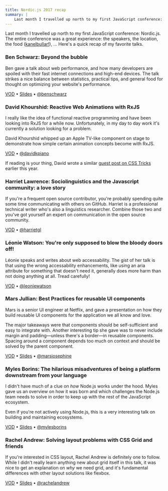 ```yaml
---
title: Nordic.js 2017 recap
summary: |
    Last month I travelled up north to my first JavaScript conference: Nordic.js. The entire conference was a great experience: the speakers, the location, the food ([kanelbullar!](https://twitter.com/marsjosephine/status/906141755569045504)), ... Here's a quick recap of my favorite talks.
---
```


Last month I travelled up north to my first JavaScript conference: Nordic.js. The entire conference was a great experience: the speakers, the location, the food ([kanelbullar!](https://twitter.com/marsjosephine/status/906141755569045504)), ... Here's a quick recap of my favorite talks.

### Ben Schwarz: Beyond the bubble

Ben gave a talk about web performance, and how many developers are spoiled with their fast internet connections and high-end devices. The talk strikes a nice balance between statistics, practical tips, and general food for thought on optimizing your website's performance.

[VOD](https://www.youtube.com/watch?v=p5ctfOdAAM8) • [Slides](https://speakerdeck.com/benschwarz/beyond-the-bubble-1) • [@benschwarz](http://www.twitter.com/benschwarz)

### David Khourshid: Reactive Web Animations with RxJS

I really like the idea of functional reactive programming and have been looking into RxJS for a while now. Unfortunately, in my day to day work it's currently a solution looking for a problem.

David Khourshid whipped up an Apple TV-like component on stage to demonstrate how simple certain animation concepts become with RxJS.

[VOD](https://www.youtube.com/watch?v=lqzFSAY6Wog) • [@davidkpiano](http://www.twitter.com/davidkpiano)

<aside>
If reading is your thing, David wrote a similar <a href="https://css-tricks.com/animated-intro-rxjs/">guest post on CSS Tricks</a> earlier this year.
</aside>

### Harriet Lawrence: Sociolinguistics and the Javascript community: a love story

If you're a frequent open source contributor, you're probably spending quite some time communicating with others on GitHub. Harriet is a professional technical writer who's also a linguistics researcher. Combine those two and you've got yourself an expert on communication in the open source community.

[VOD](https://www.youtube.com/watch?v=ZrlIvclUBM0) • [@harrietgl](http://www.twitter.com/harrietgl)

### Léonie Watson: You're only supposed to blow the bloody doors off!

Léonie speaks and writes about web accessability. The gist of her talk is that using the wrong accessability enhancements, like using an aria attribute for something that doesn't need it, generally does more harm than not doing anything at all. Tread carefully!

[VOD](https://www.youtube.com/watch?v=1DUBBWiY-o8) • [@leoniewatson](http://www.twitter.com/leoniewatson)

### Mars Jullian: Best Practices for reusable UI components

Mars is a senior UI engineer at Netflix, and gave a presentation on how they build reusable UI components for the application we all know and love.

The major takeaways were that components should be self-sufficient and easy to integrate with. Another interesting tip she gave was to never include margin and padding—unless there's a border—in reusable components. Spacing around a component depends too much on context and should be solved by the parent component.

[VOD](https://www.youtube.com/watch?v=rMFI1HtuFv4) • [Slides](https://speakerdeck.com/marsjosephine/nordicjs-best-practices-for-reusable-ui-components) • [@marsjosephine](http://www.twitter.com/marsjosephine)

### Myles Borins: The hilarious misadventures of being a platform downstream from your language

I didn't have much of a clue on *how* Node.js works under the hood. Myles gave us an overview on how it was born and which challenges the Node.js team needs to solve in order to keep up with the rest of the JavaScript ecosystem.

Even if you're not actively using Node.js, this is a very interesting talk on building and maintaining ecosystems.

[VOD](https://www.youtube.com/watch?v=kkHdhtzM0wk) • [Slides](https://kni.sh/nordicjs-2017/) • [@mylesborins](http://www.twitter.com/mylesborins)

### Rachel Andrew: Solving layout problems with CSS Grid and friends

If you're interested in CSS layout, Rachel Andrew is definitely one to follow. While I didn't really learn anything new about grid itself in this talk, it was nice to get an explanation on *why* we need grid, and it's fundamental differences with other layout solutions like flexbox.

[VOD](https://www.youtube.com/watch?v=7ukHDpAqYe0) • [Slides](https://www.slideshare.net/rachelandrew/solving-layout-problems-with-css-grid-friends-nordicjs) • [@rachelandrew](https://twitter.com/rachelandrew)
